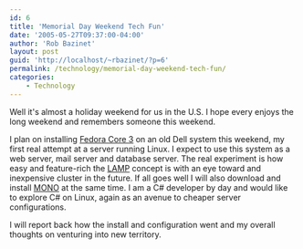 ```yaml
---
id: 6
title: 'Memorial Day Weekend Tech Fun'
date: '2005-05-27T09:37:00-04:00'
author: 'Rob Bazinet'
layout: post
guid: 'http://localhost/~rbazinet/?p=6'
permalink: /technology/memorial-day-weekend-tech-fun/
categories:
    - Technology
---
```


Well it's almost a holiday weekend for us in the U.S. I hope every enjoys the long weekend and remembers someone this weekend.

I plan on installing [Fedora Core 3](http://fedora.redhat.com) on an old Dell system this weekend, my first real attempt at a server running Linux. I expect to use this system as a web server, mail server and database server. The real experiment is how easy and feature-rich the [LAMP](http://en.wikipedia.org/wiki/LAMP) concept is with an eye toward and inexpensive cluster in the future. If all goes well I will also download and install [MONO](http://www.mono-project.com/Main_Page) at the same time. I am a C# developer by day and would like to explore C# on Linux, again as an avenue to cheaper server configurations.

I will report back how the install and configuration went and my overall thoughts on venturing into new territory.